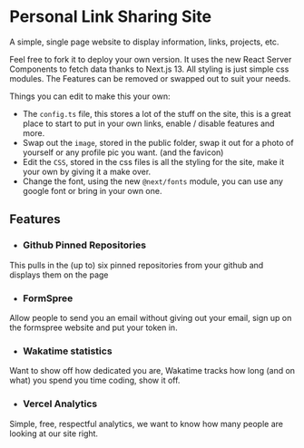 
# Personal Link Sharing Site

A simple, single page website to display information, links, projects, etc.

Feel free to fork it to deploy your own version. It uses the new React Server Components to fetch data thanks to Next.js 13. All styling is just simple css modules. The Features can be removed or swapped out to suit your needs.

Things you can edit to make this your own:
- The `config.ts` file, this stores a lot of the stuff on the site, this is a great place to start to put in your own links, enable / disable features and more.
- Swap out the `image`, stored in the public folder, swap it out for a photo of yourself or any profile pic you want. (and the favicon)
- Edit the `CSS`, stored in the css files is all the styling for the site, make it your own by giving it a make over.
- Change the font, using the new `@next/fonts` module, you can use any google font or bring in your own one.

## Features

- ### Github Pinned Repositories
This pulls in the (up to) six pinned repositories from your github and displays them on the page

- ### FormSpree
Allow people to send you an email without giving out your email, sign up on the formspree website and put your token in.

- ### Wakatime statistics
Want to show off how dedicated you are, Wakatime tracks how long (and on what) you spend you time coding, show it off.

- ### Vercel Analytics
Simple, free, respectful analytics, we want to know how many people are looking at our site right.
